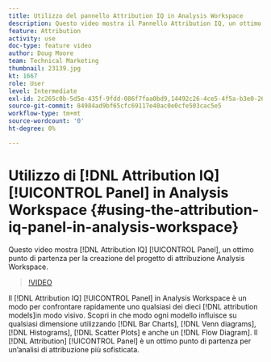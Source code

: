 ```yaml
---
title: Utilizzo del pannello Attribution IQ in Analysis Workspace
description: Questo video mostra il Pannello Attribution IQ, un ottimo punto di partenza per la creazione del progetto di attribuzione Analysis Workspace.
feature: Attribution
activity: use
doc-type: feature video
author: Doug Moore
team: Technical Marketing
thumbnail: 23139.jpg
kt: 1667
role: User
level: Intermediate
exl-id: 2c265c0b-5d5e-435f-9fdd-086f7faa0bd9,14492c26-4ce5-4f5a-b3e0-2605f59cfca9
source-git-commit: 84984ad9bf65cfc69117e40ac0e0cfe503cac5e5
workflow-type: tm+mt
source-wordcount: '0'
ht-degree: 0%

---
```


# Utilizzo di [!DNL Attribution IQ] [!UICONTROL Panel] in Analysis Workspace {#using-the-attribution-iq-panel-in-analysis-workspace}

Questo video mostra [!DNL Attribution IQ] [!UICONTROL Panel], un ottimo punto di partenza per la creazione del progetto di attribuzione Analysis Workspace.

>[!VIDEO](https://video.tv.adobe.com/v/23139/?quality=12&learn=on)

Il [!DNL Attribution IQ] [!UICONTROL Panel] in Analysis Workspace è un modo per confrontare rapidamente uno qualsiasi dei dieci [!DNL attribution models]in modo visivo. Scopri in che modo ogni modello influisce su qualsiasi dimensione utilizzando [!DNL Bar Charts], [!DNL Venn diagrams], [!DNL Histograms], [!DNL Scatter Plots] e anche un [!DNL Flow Diagram]. Il [!DNL Attribution] [!UICONTROL Panel] è un ottimo punto di partenza per un’analisi di attribuzione più sofisticata.
